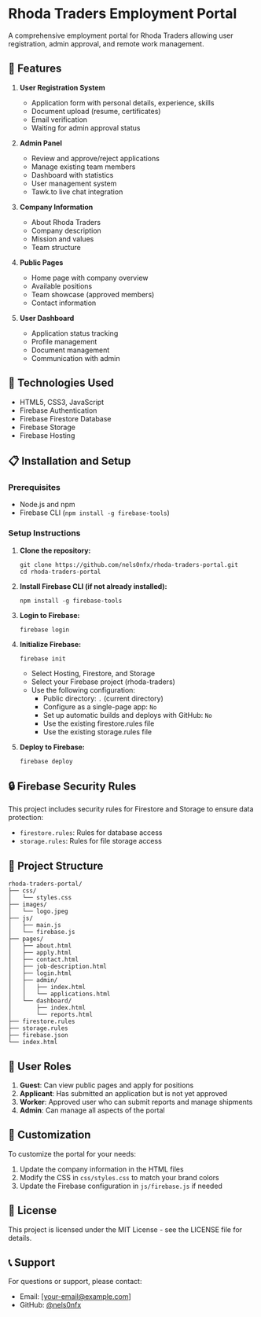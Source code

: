 # Rhoda Traders Employment Portal

A comprehensive employment portal for Rhoda Traders allowing user registration, admin approval, and remote work management.

## 🏢 Features

1. **User Registration System**
   - Application form with personal details, experience, skills
   - Document upload (resume, certificates)
   - Email verification
   - Waiting for admin approval status

2. **Admin Panel**
   - Review and approve/reject applications
   - Manage existing team members
   - Dashboard with statistics
   - User management system
   - Tawk.to live chat integration

3. **Company Information**
   - About Rhoda Traders
   - Company description
   - Mission and values
   - Team structure

4. **Public Pages**
   - Home page with company overview
   - Available positions
   - Team showcase (approved members)
   - Contact information

5. **User Dashboard**
   - Application status tracking
   - Profile management
   - Document management
   - Communication with admin

## 🚀 Technologies Used

- HTML5, CSS3, JavaScript
- Firebase Authentication
- Firebase Firestore Database
- Firebase Storage
- Firebase Hosting

## 📋 Installation and Setup

### Prerequisites

- Node.js and npm
- Firebase CLI (`npm install -g firebase-tools`)

### Setup Instructions

1. **Clone the repository:**
   ```
   git clone https://github.com/nels0nfx/rhoda-traders-portal.git
   cd rhoda-traders-portal
   ```

2. **Install Firebase CLI (if not already installed):**
   ```
   npm install -g firebase-tools
   ```

3. **Login to Firebase:**
   ```
   firebase login
   ```

4. **Initialize Firebase:**
   ```
   firebase init
   ```
   - Select Hosting, Firestore, and Storage
   - Select your Firebase project (rhoda-traders)
   - Use the following configuration:
     - Public directory: `.` (current directory)
     - Configure as a single-page app: `No`
     - Set up automatic builds and deploys with GitHub: `No`
     - Use the existing firestore.rules file
     - Use the existing storage.rules file

5. **Deploy to Firebase:**
   ```
   firebase deploy
   ```

## 🔒 Firebase Security Rules

This project includes security rules for Firestore and Storage to ensure data protection:

- `firestore.rules`: Rules for database access
- `storage.rules`: Rules for file storage access

## 🧩 Project Structure

```
rhoda-traders-portal/
├── css/
│   └── styles.css
├── images/
│   └── logo.jpeg
├── js/
│   ├── main.js
│   └── firebase.js
├── pages/
│   ├── about.html
│   ├── apply.html
│   ├── contact.html
│   ├── job-description.html
│   ├── login.html
│   ├── admin/
│   │   ├── index.html
│   │   └── applications.html
│   └── dashboard/
│       ├── index.html
│       └── reports.html
├── firestore.rules
├── storage.rules
├── firebase.json
└── index.html
```

## 👤 User Roles

1. **Guest**: Can view public pages and apply for positions
2. **Applicant**: Has submitted an application but is not yet approved
3. **Worker**: Approved user who can submit reports and manage shipments
4. **Admin**: Can manage all aspects of the portal

## 🔧 Customization

To customize the portal for your needs:

1. Update the company information in the HTML files
2. Modify the CSS in `css/styles.css` to match your brand colors
3. Update the Firebase configuration in `js/firebase.js` if needed

## 📝 License

This project is licensed under the MIT License - see the LICENSE file for details.

## 📞 Support

For questions or support, please contact:
- Email: [your-email@example.com]
- GitHub: [@nels0nfx](https://github.com/nels0nfx)